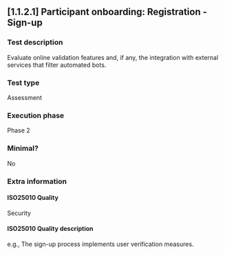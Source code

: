 
## [1.1.2.1] Participant onboarding: Registration - Sign-up
 
### Test description
Evaluate online validation features and, if any, the integration with external services that filter automated bots.
 
### Test type
Assessment
 
### Execution phase
Phase 2
 
### Minimal?
No
 
### Extra information
#### ISO25010 Quality
Security
#### ISO25010 Quality description
e.g., The sign-up process implements user verification measures.
    